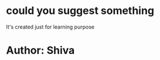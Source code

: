 # could you suggest something
<p> It's created just for learning purpose <br> <h1>Author: Shiva</h1></p>